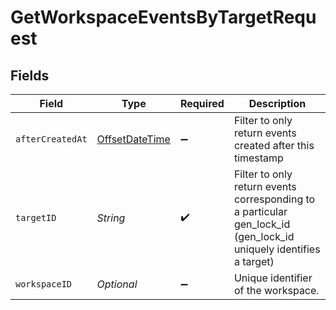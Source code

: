 # GetWorkspaceEventsByTargetRequest


## Fields

| Field                                                                                                             | Type                                                                                                              | Required                                                                                                          | Description                                                                                                       |
| ----------------------------------------------------------------------------------------------------------------- | ----------------------------------------------------------------------------------------------------------------- | ----------------------------------------------------------------------------------------------------------------- | ----------------------------------------------------------------------------------------------------------------- |
| `afterCreatedAt`                                                                                                  | [OffsetDateTime](https://docs.oracle.com/javase/8/docs/api/java/time/OffsetDateTime.html)                         | :heavy_minus_sign:                                                                                                | Filter to only return events created after this timestamp                                                         |
| `targetID`                                                                                                        | *String*                                                                                                          | :heavy_check_mark:                                                                                                | Filter to only return events corresponding to a particular gen_lock_id (gen_lock_id uniquely identifies a target) |
| `workspaceID`                                                                                                     | *Optional<String>*                                                                                                | :heavy_minus_sign:                                                                                                | Unique identifier of the workspace.                                                                               |